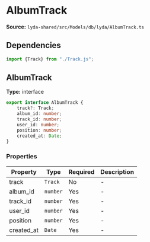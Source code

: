 # AlbumTrack

**Source:** `lyda-shared/src/Models/db/lyda/AlbumTrack.ts`

## Dependencies

```typescript
import {Track} from "./Track.js";
```

## AlbumTrack

**Type:** interface

```typescript
export interface AlbumTrack {
    track?: Track;
    album_id: number;
    track_id: number;
    user_id: number;
    position: number;
    created_at: Date;
}
```

### Properties

| Property | Type | Required | Description |
|----------|------|----------|-------------|
| track | `T​r​a​c​k` | No | - |
| album_id | `number` | Yes | - |
| track_id | `number` | Yes | - |
| user_id | `number` | Yes | - |
| position | `number` | Yes | - |
| created_at | `D​a​t​e` | Yes | - |

